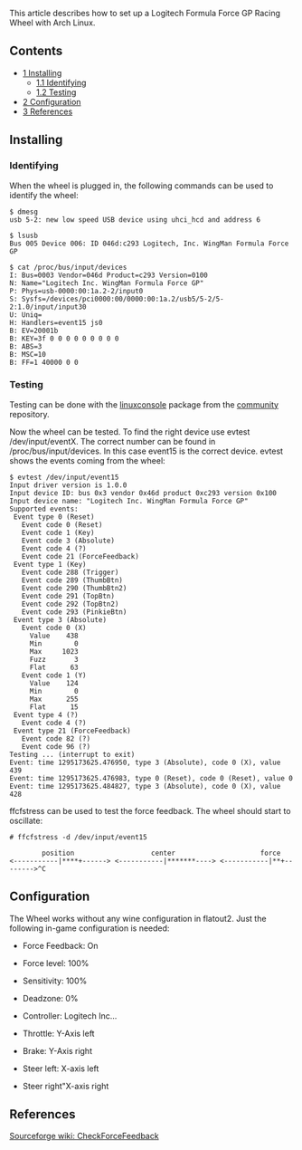 This article describes how to set up a Logitech Formula Force GP Racing Wheel with Arch Linux.

## Contents

*   [1 Installing](#Installing)
    *   [1.1 Identifying](#Identifying)
    *   [1.2 Testing](#Testing)
*   [2 Configuration](#Configuration)
*   [3 References](#References)

## Installing

### Identifying

When the wheel is plugged in, the following commands can be used to identify the wheel:

```
$ dmesg
usb 5-2: new low speed USB device using uhci_hcd and address 6

```

```
$ lsusb
Bus 005 Device 006: ID 046d:c293 Logitech, Inc. WingMan Formula Force GP

```

```
$ cat /proc/bus/input/devices
I: Bus=0003 Vendor=046d Product=c293 Version=0100
N: Name="Logitech Inc. WingMan Formula Force GP"
P: Phys=usb-0000:00:1a.2-2/input0
S: Sysfs=/devices/pci0000:00/0000:00:1a.2/usb5/5-2/5-2:1.0/input/input30
U: Uniq=
H: Handlers=event15 js0 
B: EV=20001b
B: KEY=3f 0 0 0 0 0 0 0 0 0
B: ABS=3
B: MSC=10
B: FF=1 40000 0 0

```

### Testing

Testing can be done with the [linuxconsole](https://www.archlinux.org/packages/?name=linuxconsole) package from the [community](/index.php/Community "Community") repository.

Now the wheel can be tested. To find the right device use evtest /dev/input/eventX. The correct number can be found in /proc/bus/input/devices. In this case event15 is the correct device. evtest shows the events coming from the wheel:

```
$ evtest /dev/input/event15
Input driver version is 1.0.0
Input device ID: bus 0x3 vendor 0x46d product 0xc293 version 0x100
Input device name: "Logitech Inc. WingMan Formula Force GP"
Supported events:
 Event type 0 (Reset)
   Event code 0 (Reset)
   Event code 1 (Key)
   Event code 3 (Absolute)
   Event code 4 (?)
   Event code 21 (ForceFeedback)
 Event type 1 (Key)
   Event code 288 (Trigger)
   Event code 289 (ThumbBtn)
   Event code 290 (ThumbBtn2)
   Event code 291 (TopBtn)
   Event code 292 (TopBtn2)
   Event code 293 (PinkieBtn)
 Event type 3 (Absolute)
   Event code 0 (X)
     Value    438
     Min        0
     Max     1023
     Fuzz       3
     Flat      63
   Event code 1 (Y)
     Value    124
     Min        0
     Max      255
     Flat      15
 Event type 4 (?)
   Event code 4 (?)
 Event type 21 (ForceFeedback)
   Event code 82 (?)
   Event code 96 (?)
Testing ... (interrupt to exit)
Event: time 1295173625.476950, type 3 (Absolute), code 0 (X), value 439
Event: time 1295173625.476983, type 0 (Reset), code 0 (Reset), value 0
Event: time 1295173625.484827, type 3 (Absolute), code 0 (X), value 428

```

ffcfstress can be used to test the force feedback. The wheel should start to oscillate:

```
# ffcfstress -d /dev/input/event15

        position                   center                     force
<-----------|****+------> <-----------|*******----> <-----------|**+-------->^C

```

## Configuration

The Wheel works without any wine configuration in flatout2\. Just the following in-game configuration is needed:

*   Force Feedback: On
*   Force level: 100%
*   Sensitivity: 100%
*   Deadzone: 0%
*   Controller: Logitech Inc...

*   Throttle: Y-Axis left
*   Brake: Y-Axis right
*   Steer left: X-axis left
*   Steer right"X-axis right

## References

[Sourceforge wiki: CheckForceFeedback](http://sourceforge.net/apps/mediawiki/libff/index.php?title=CheckForceFeedback)